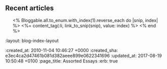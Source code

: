 <div id="blog_articles">
  <h2>Recent articles</h2>
  <ol class="blog_list" reversed>
    <% Bloggable.all.to_enum.with_index(1).reverse_each do |snip, index| %>
      <%= content_tag(:li, link_to_snip(snip), value: index) %>
    <% end %>
  </ol>
</div>

:layout: blog-index-layout

:created_at: 2010-11-04 10:46:27 +0000
:created_sha: e3ec4ca2d47461b081d382aeee899e0622341696
:updated_at: 2017-08-19 10:50:48 +0100
:page_title: Assorted Essays
:erb: true
